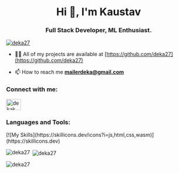 <h1 align="center">Hi 👋, I'm Kaustav</h1>
<h3 align="center">Full Stack Developer, ML Enthusiast.</h3>

<p align="left"> <a href="https://github.com/ryo-ma/github-profile-trophy"><img src="https://github-profile-trophy.vercel.app/?username=deka27" alt="deka27" /></a> </p>

- 👨‍💻 All of my projects are available at [https://github.com/deka27](https://github.com/deka27)

- 📫 How to reach me **mailerdeka@gmail.com**

<h3 align="left">Connect with me:</h3>
<p align="left">
<a href="https://linkedin.com/in/dekak" target="blank"><img align="center" src="https://raw.githubusercontent.com/rahuldkjain/github-profile-readme-generator/master/src/images/icons/Social/linked-in-alt.svg" alt="dekak" height="30" width="40" /></a>
</p>

<h3 align="left">Languages and Tools:</h3>
[![My Skills](https://skillicons.dev/icons?i=js,html,css,wasm)](https://skillicons.dev)

<p><img align="left" src="https://github-readme-stats.vercel.app/api/top-langs?username=deka27&show_icons=true&locale=en&layout=compact" alt="deka27" /></p>

<p>&nbsp;<img align="center" src="https://github-readme-stats.vercel.app/api?username=deka27&show_icons=true&locale=en" alt="deka27" /></p>

<p><img align="center" src="https://github-readme-streak-stats.herokuapp.com/?user=deka27&" alt="deka27" /></p>
